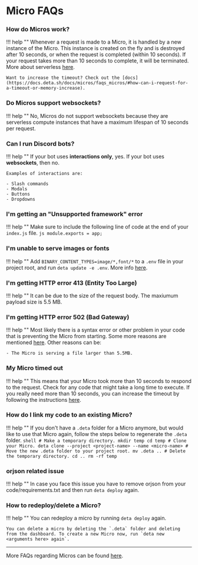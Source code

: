 # Micro FAQs

### How do Micros work?
!!! help ""
    Whenever a request is made to a Micro, it is handled by a new instance of the Micro.
    This instance is created on the fly and is destroyed after 10 seconds, or when the request is completed (within 10 seconds).
    If your request takes more than 10 seconds to complete, it will be terminated. More about serverless [here](/#what-is-serverless).

    Want to increase the timeout? Check out the [docs](https://docs.deta.sh/docs/micros/faqs_micros/#how-can-i-request-for-a-timeout-or-memory-increase).

### Do Micros support websockets?
!!! help ""
    No, Micros do not support websockets because they are serverless compute instances that have a maximum lifespan of 10 seconds per request.

### Can I run Discord bots?
!!! help ""
    If your bot uses **interactions only**, yes. If your bot uses **websockets**, then no.

    Examples of interactions are:

    - Slash commands
    - Modals
    - Buttons
    - Dropdowns

### I'm getting an "Unsupported framework" error
!!! help ""
    Make sure to include the following line of code at the end of your `index.js` file.
    ```js
    module.exports = app;
    ```

### I'm unable to serve images or fonts
!!! help ""
    Add `BINARY_CONTENT_TYPES=image/*,font/*` to a `.env` file in your project root, and run `deta update -e .env`.
    More info [here](https://docs.deta.sh/docs/common_issues#nodejs-micros-cannot-serve-binary-files).

### I'm getting HTTP error 413 (Entity Too Large)
!!! help ""
    It can be due to the size of the request body. The maxiumum payload size is 5.5 MB.

### I'm getting HTTP error 502 (Bad Gateway)
!!! help ""
    Most likely there is a syntax error or other problem in your code that is preventing the Micro from starting.
    Some more reasons are mentioned [here](https://docs.deta.sh/docs/micros/faqs_micros/#why-is-my-micro-returning-a-502-bad-gateway).
    Other reasons can be:

    - The Micro is serving a file larger than 5.5MB.

### My Micro timed out
!!! help ""
    This means that your Micro took more than 10 seconds to respond to the request. Check for any code that might take a long time to execute.
    If you really need more than 10 seconds, you can increase the timeout by following the instructions [here](https://docs.deta.sh/docs/micros/faqs_micros/#how-can-i-request-for-a-timeout-or-memory-increase).

### How do I link my code to an existing Micro?
!!! help ""
    If you don't have a `.deta` folder for a Micro anymore, but would like to use that Micro again,
    follow the steps below to regenerate the `.deta` folder.
    ```shell
    # Make a temporary directory.
    mkdir temp
    cd temp
    # Clone your Micro.
    deta clone --project <project-name> --name <micro-name>
    # Move the new .deta folder to your project root.
    mv .deta ..
    # Delete the temporary directory.
    cd ..
    rm -rf temp
    ```

### orjson related issue
!!! help ""
    In case you face this issue you have to remove orjson from your code/requirements.txt and then run `deta deploy` again.


### How to redeploy/delete a Micro?
!!! help ""
    You can redeploy a micro by running `deta deploy` again.

    You can delete a micro by deleting the `.deta` folder and deleting from the dashboard. To create a new Micro now, run `deta new <arguments here> again`.

----

More FAQs regarding Micros can be found [here](https://docs.deta.sh/docs/micros/faqs_micros).
